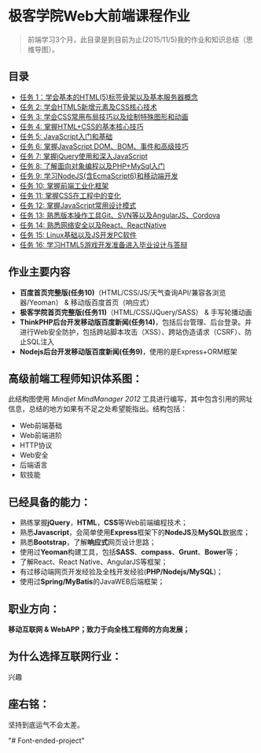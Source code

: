 # 极客学院Web大前端课程作业

> 前端学习3个月，此目录是到目前为止(2015/11/5)我的作业和知识总结（思维导图）。


## 目录

* [任务 1：学会基本的HTML(5)标签骨架以及基本服务器概念](https://github.com/xiangsongtao/JiKeXueYuan/tree/master/Lesson1-Basic_HTML)
* [任务 2: 学会HTML5新增元素及CSS核心技术](https://github.com/xiangsongtao/JiKeXueYuan/tree/master/Lesson2-Core_of_CSS)
* [任务 3: 学会CSS常用布局技巧以及绘制特殊图形和动画](https://github.com/xiangsongtao/JiKeXueYuan/tree/master/Lesson3-Adanced_of_HTML_CSS)
* [任务 4: 掌握HTML+CSS的基本核心技巧](https://github.com/xiangsongtao/JiKeXueYuan/tree/master/Lesson4-Core_Skill)
* [任务 5: JavaScript入门和基础](https://github.com/xiangsongtao/JiKeXueYuan/tree/master/Lesson5-basic_JavaStript)
* [任务 6: 掌握JavaScript DOM、BOM、事件和高级技巧](https://github.com/xiangsongtao/JiKeXueYuan/tree/master/Lesson6-JavaStript_DOM)
* [任务 7: 掌握jQuery使用和深入JavaScript](https://github.com/xiangsongtao/JiKeXueYuan/tree/master/Lesson7-JQuery)
* [任务 8: 了解面向对象编程以及PHP+MySql入门](https://github.com/xiangsongtao/JiKeXueYuan/tree/master/Lesson8-PHP_MySQL)
* [任务 9: 学习NodeJS(含EcmaScript6)和移动端开发](https://github.com/xiangsongtao/JiKeXueYuan/tree/master/Lesson9-NodeJS_MySQL)
* [任务 10: 掌握前端工业化框架](https://github.com/xiangsongtao/JiKeXueYuan/tree/master/Lesson10-Yeoman)
* [任务 11: 掌握CSS在工程中的变化](https://github.com/xiangsongtao/JiKeXueYuan/tree/master/Lesson11-SASS_Compass)
* [任务 12: 掌握JavaScript常用设计模式](https://github.com/xiangsongtao/JiKeXueYuan/tree/master/Lesson12-JavaScritp_DesignPattern)
* [任务 13: 熟悉版本操作工具Git、SVN等以及AngularJS、Cordova](https://github.com/xiangsongtao/JiKeXueYuan/tree/master/Lesson13-Git_GitHub)
* [任务 14: 熟悉网络安全以及React、ReactNative](https://github.com/xiangsongtao/JiKeXueYuan/tree/master/Lesson14-Web%20Security)
* [任务 15: Linux基础以及JS开发PC软件](https://github.com/xiangsongtao/JiKeXueYuan/tree/master/Lesson15%20BashShell)
* [任务 16: 学习HTML5游戏开发准备进入毕业设计与答辩](https://github.com/xiangsongtao/JiKeXueYuan/tree/master/Lesson16-H5Game)



## 作业主要内容


 - **百度首页完整版(任务10)**（HTML/CSS/JS/天气查询API/兼容各浏览器/Yeoman） & 移动版百度首页（响应式）
 - **极客学院首页完整版(任务11)**（HTML/CSS/JQuery/SASS） & 手写轮播动画
 - **ThinkPHP后台开发移动版百度新闻(任务14)**，包括后台管理、后台登录。并进行Web安全防护，包括跨站脚本攻击（XSS）、跨站伪造请求（CSRF）、防止SQL注入
 - **Nodejs后台开发移动版百度新闻(任务9)**，使用的是Express+ORM框架

## 高级前端工程师知识体系图：


此结构图使用 *Mindjet MindManager 2012* 工具进行编写，其中包含引用的网址信息，总结的地方如果有不足之处希望能指出。结构包括：

* Web前端基础
* Web前端进阶
* HTTP协议
* Web安全
* 后端语言
* 软技能

## 已经具备的能力：

 - 熟练掌握**jQuery**，**HTML**，**CSS**等Web前端编程技术；
 - 熟悉**Javascript**，会简单使用**Express**框架下的**NodeJS**及**MySQL**数据库；
 - 熟悉**Bootstrap**，了解**响应式**网页设计思路；
 - 使用过**Yeoman**构建工具，包括**SASS**、**compass**、**Grunt**、**Bower**等；
 - 了解React、React Native、AngularJS等框架；
 - 有过移动端网页开发经验及全栈开发经验(**PHP/Nodejs/MySQL**)；
 - 使用过**Spring/MyBatis**的JavaWEB后端框架；

## 职业方向：

**移动互联网 & WebAPP；致力于向全栈工程师的方向发展；**



## 为什么选择互联网行业：

兴趣

## 座右铭：

坚持到底运气不会太差。

"# Font-ended-project" 

